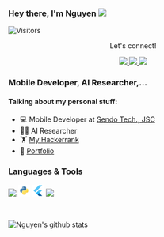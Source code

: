 ### Hey there, I'm  Nguyen <img src="https://media.giphy.com/media/hvRJCLFzcasrR4ia7z/giphy.gif" width="25px">
<img alt="Visitors" src="https://komarev.com/ghpvc/?username=nguyencse&style=flat&labelColor=black&logo=github&label=PROFILE+VIEWS&color=29bf12"/>

<div align="center">
<p align="center">Let's connect!</p>
<a href="https://www.linkedin.com/in/nguyencse/">
    <img src="https://img.shields.io/badge/linkedin-%230077B5.svg?&style=for-the-badge&logo=linkedin&logoColor=white" />
</a>

<a href="https://www.facebook.com/nguyencse/">
    <img src="https://img.shields.io/badge/Facebook-1877F2?style=for-the-badge&logo=facebook&logoColor=white" />
</a>

<a href="https://stackoverflow.com/users/5325761/nguyencse">
    <img src="https://img.shields.io/badge/Stack_Overflow-FE7A16?style=for-the-badge&logo=stack-overflow&logoColor=white" />
</a>
</div>


### Mobile Developer, AI Researcher,...

#### Talking about my personal stuff:

- 💻 Mobile Developer at [Sendo Tech., JSC][sendovn]
- 🙋‍♂️ AI Researcher
- 🏋 [My Hackerrank][hackerrank]
- 📄 [Portfolio][profile]

### Languages & Tools

<code><img width=24px src="https://i.pinimg.com/originals/4e/74/7c/4e747c82368d9681b75d54f56319dae7.png"></code>
<code><img width=24px src="https://raw.githubusercontent.com/github/explore/80688e429a7d4ef2fca1e82350fe8e3517d3494d/topics/python/python.png"></code>
<code><img width=24px src="https://raw.githubusercontent.com/github/explore/80688e429a7d4ef2fca1e82350fe8e3517d3494d/topics/flutter/flutter.png"></code>
<code><img width=24px src="http://rust-lang.org/logos/rust-logo-32x32.png"></code>

<br>

![Nguyen's github stats](https://github-readme-stats-seven-sigma-13.vercel.app/api?username=nguyencse&show_icons=true&title_color=fff&icon_color=79ff97&text_color=9f9f9f&bg_color=303030&include_all_commits=true)

[sendovn]: https://sendo.vn
[profile]: https://nguyencse.github.io
[hackerrank]: https://www.hackerrank.com/nguyencse
